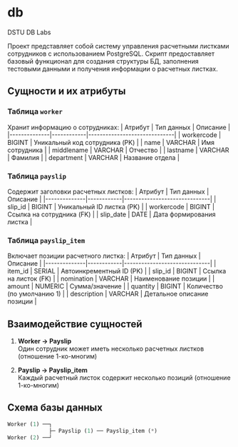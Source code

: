 # db
DSTU DB Labs

Проект представляет собой систему управления расчетными листками сотрудников с использованием PostgreSQL. 
Скрипт предоставляет базовый функционал для создания структуры БД, заполнения тестовыми данными 
и получения информации о расчетных листках.

## Сущности и их атрибуты

### Таблица `worker`
Хранит информацию о сотрудниках:
| Атрибут      | Тип данных | Описание                     |
|--------------|------------|------------------------------|
| workercode   | BIGINT     | Уникальный код сотрудника (PK) |
| name         | VARCHAR    | Имя сотрудника               |
| middlename   | VARCHAR    | Отчество                     |
| lastname     | VARCHAR    | Фамилия                      |
| department   | VARCHAR    | Название отдела              |

### Таблица `payslip`
Содержит заголовки расчетных листков:
| Атрибут      | Тип данных | Описание                     |
|--------------|------------|------------------------------|
| slip_id      | BIGINT     | Уникальный ID листка (PK)    |
| workercode   | BIGINT     | Ссылка на сотрудника (FK)    |
| slip_date    | DATE       | Дата формирования листка     |

### Таблица `payslip_item`
Включает позиции расчетного листка:
| Атрибут      | Тип данных | Описание                     |
|--------------|------------|------------------------------|
| item_id      | SERIAL     | Автоинкрементный ID (PK)     |
| slip_id      | BIGINT     | Ссылка на листок (FK)        |
| nomination   | VARCHAR    | Наименование позиции         |
| amount       | NUMERIC    | Сумма/значение               |
| quantity     | BIGINT     | Количество (по умолчанию 1)  |
| description  | VARCHAR    | Детальное описание позиции   |

## Взаимодействие сущностей
1. **Worker → Payslip**  
Один сотрудник может иметь несколько расчетных листков (отношение 1-ко-многим)

2. **Payslip → Payslip_item**  
Каждый расчетный листок содержит несколько позиций (отношение 1-ко-многим)

## Схема базы данных
```sql
Worker (1) ──┐
             ├─ Payslip (1) ── Payslip_item (*)
Worker (2) ──┘
